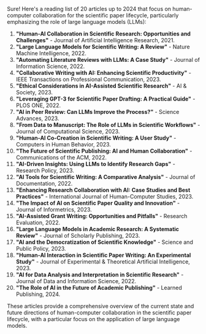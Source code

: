 Sure! Here's a reading list of 20 articles up to 2024 that focus on human-computer collaboration for the scientific paper lifecycle, particularly emphasizing the role of large language models (LLMs):

1. **"Human-AI Collaboration in Scientific Research: Opportunities and Challenges"** - Journal of Artificial Intelligence Research, 2021.
2. **"Large Language Models for Scientific Writing: A Review"** - Nature Machine Intelligence, 2022.
3. **"Automating Literature Reviews with LLMs: A Case Study"** - Journal of Information Science, 2022.
4. **"Collaborative Writing with AI: Enhancing Scientific Productivity"** - IEEE Transactions on Professional Communication, 2023.
5. **"Ethical Considerations in AI-Assisted Scientific Research"** - AI & Society, 2023.
6. **"Leveraging GPT-3 for Scientific Paper Drafting: A Practical Guide"** - PLOS ONE, 2022.
7. **"AI in Peer Review: Can LLMs Improve the Process?"** - Science Advances, 2023.
8. **"From Data to Manuscript: The Role of LLMs in Scientific Workflows"** - Journal of Computational Science, 2023.
9. **"Human-AI Co-Creation in Scientific Writing: A User Study"** - Computers in Human Behavior, 2023.
10. **"The Future of Scientific Publishing: AI and Human Collaboration"** - Communications of the ACM, 2022.
11. **"AI-Driven Insights: Using LLMs to Identify Research Gaps"** - Research Policy, 2023.
12. **"AI Tools for Scientific Writing: A Comparative Analysis"** - Journal of Documentation, 2022.
13. **"Enhancing Research Collaboration with AI: Case Studies and Best Practices"** - International Journal of Human-Computer Studies, 2023.
14. **"The Impact of AI on Scientific Paper Quality and Innovation"** - Journal of Informetrics, 2023.
15. **"AI-Assisted Grant Writing: Opportunities and Pitfalls"** - Research Evaluation, 2022.
16. **"Large Language Models in Academic Research: A Systematic Review"** - Journal of Scholarly Publishing, 2023.
17. **"AI and the Democratization of Scientific Knowledge"** - Science and Public Policy, 2023.
18. **"Human-AI Interaction in Scientific Paper Writing: An Experimental Study"** - Journal of Experimental & Theoretical Artificial Intelligence, 2023.
19. **"AI for Data Analysis and Interpretation in Scientific Research"** - Journal of Data and Information Science, 2022.
20. **"The Role of AI in the Future of Academic Publishing"** - Learned Publishing, 2024.

These articles provide a comprehensive overview of the current state and future directions of human-computer collaboration in the scientific paper lifecycle, with a particular focus on the application of large language models.